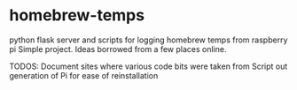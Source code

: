 # homebrew-temps
python flask server and scripts for logging homebrew temps from raspberry pi
Simple project. Ideas borrowed from a few places online.

TODOS:
Document sites where various code bits were taken from
Script out generation of Pi for ease of reinstallation
